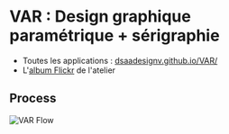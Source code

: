# VAR : Design graphique paramétrique + sérigraphie

- Toutes les applications : [dsaadesignv.github.io/VAR/](http://dsaadesignv.github.io/VAR/)
- L'[album Flickr](https://www.flickr.com/photos/dsaa-villefontaine/albums/72157664517582641/with/24658847029/) de l'atelier 

## Process

![VAR Flow](http://dsaa.designvillefontaine.com/media/img/var-flow.png)
